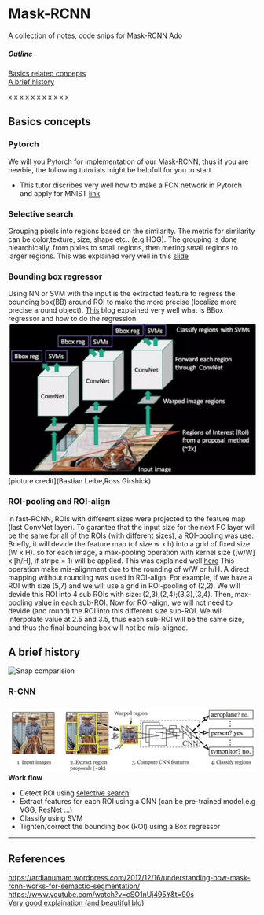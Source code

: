 # Mask-RCNN
A collection of notes, code snips for Mask-RCNN
Ado
##### Outline  
[Basics related concepts](#basic_concepts)  
[A brief history](#history)  

x
x
x
x
x
x
x
x
x
x
x

## Basics concepts<a name='basic_concepts'/>
### Pytorch  
We will you Pytorch for implementation of our Mask-RCNN, thus if you are newbie, the following tutorials might be helpfull for you to start.
  * This tutor discribes very well how to make a FCN network in Pytorch and apply for MNIST [link](http://adventuresinmachinelearning.com/pytorch-tutorial-deep-learning/)

### Selective search <a name='selective_search'/>
Grouping pixels into regions based on the similarity. The metric for similarity can be color,texture, size, shape etc.. (e.g HOG). The grouping is done hiearchically, from pixles to small regions, then mering small regions to larger regions. This was explained very well in this [slide](./asses/docs/selective_search_stanford_vision.pdf)

### Bounding box regressor <a name='bbox_reg'>
Using NN or SVM with the input is the extracted feature to regress the bounding box(BB) around ROI to make the more precise (localize more
precise around object). [This](https://leonardoaraujosantos.gitbooks.io/artificial-inteligence/content/object_localization_and_detection.html) blog explained very well what is BBox regressor and how to do the regression.
![e.g. Bounding box in a R-CNN](./asses/images/BBox_reg.png)
[picture credit](Bastian Leibe,Ross Girshick)

### ROI-pooling and ROI-align
in fast-RCNN, ROIs with different sizes were projected to the feature map (last ConvNet layer). To garantee that the input size for the next FC layer will be the same for all of the ROIs (with different sizes), a ROI-pooling was use. Briefly, it will devide the feature map (of size w x h) into a grid of fixed size (W x H). so for each image, a max-pooling operation with kernel size ([w/W] x [h/H], if stripe = 1) will be applied. This was explained well [here](https://blog.deepsense.ai/region-of-interest-pooling-explained/)
This operation make mis-alignment due to the rounding of w/W or h/H. A direct mapping without rounding was used in ROI-align. For example,
if we have a ROI with size (5,7) and we will use a grid in ROI-pooling of (2,2). We will devide this ROI into 4 sub ROIs with size:
(2,3),(2,4);(3,3),(3,4). Then, max-pooling value in each sub-ROI. Now for ROI-align, we will not need to devide (and round) the ROI into this different size sub-ROI. We will interpolate value at 2.5 and 3.5, thus each sub-ROI will be the same size, and thus the final bounding box will not be mis-aligned.



## A brief history<a name='history'/>
![Snap comparision](./asses/images/rcnns_comaprision.png)

### R-CNN
![R-CNN](./asses/images/RCNN.png)
**Work flow**
 * Detect ROI using [selective search](#selective_search) 
 * Extract features for each ROI using a CNN (can be pre-trained model,e.g VGG, ResNet ...)
 * Classify using SVM
 * Tighten/correct the bounding box (ROI) using a Box regressor


---

## References  
https://ardianumam.wordpress.com/2017/12/16/understanding-how-mask-rcnn-works-for-semactic-segmentation/  
https://www.youtube.com/watch?v=cSO1nUj495Y&t=90s  
[Very good explaination (and beautiful blo)](https://lilianweng.github.io/lil-log/2017/12/31/object-recognition-for-dummies-part-3.html#r-cnn)
